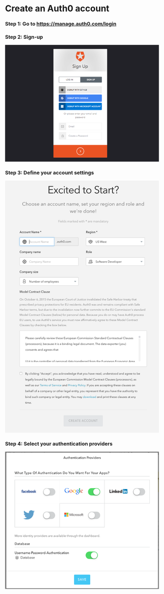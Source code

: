 # Create an Auth0 account

### Step 1: Go to https://manage.auth0.com/login
### Step 2: Sign-up
![](img/signup.png)
### Step 3: Define your account settings
![](img/account-settings.png)
### Step 4: Select your authentication providers
![](img/auth-providers.png)

